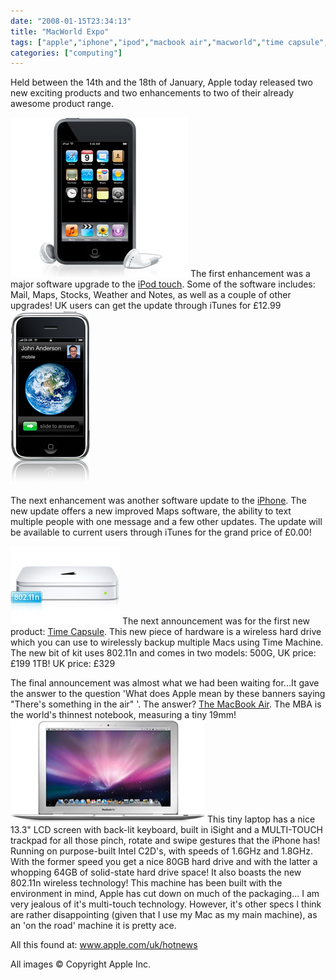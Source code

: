```yaml
---
date: "2008-01-15T23:34:13"
title: "MacWorld Expo"
tags: ["apple","iphone","ipod","macbook air","macworld","time capsule","time machine","touch"]
categories: ["computing"]
---
```


Held between the 14th and the 18th of January, Apple today released two new exciting products and two enhancements to two of their already awesome product range.
<!--more-->
![alt text](ipodtouch-hero.jpg "")
The first enhancement was a major software upgrade to the [iPod touch][2]. Some of the software includes: Mail, Maps, Stocks, Weather and Notes, as well as a couple of other upgrades! UK users can get the update through iTunes for £12.99
![alt text](o2-top-iphone.png "")

The next enhancement was another software update to the [iPhone][4]. The new update offers a new improved Maps software, the ability to text multiple people with one message and a few other updates. The update will be available to current users through iTunes for the grand price of £0.00!

![alt text](MB276_lm.jpg "")
The next announcement was for the first new product: [Time Capsule][5]. This new piece of hardware is a wireless hard drive which you can use to wirelessly backup multiple Macs using Time Machine. The new bit of kit uses 802.11n and comes in two models:
500G, UK price: £199
1TB! UK price: £329

The final announcement was almost what we had been waiting for...It gave the answer to the question 'What does Apple mean by these banners saying "There's something in the air" '. The answer? [The MacBook Air][6]. The MBA is the world's thinnest notebook, measuring a tiny 19mm!
![alt text](product-air.jpg "")
This tiny laptop has a nice 13.3" LCD screen with back-lit keyboard, built in iSight and a MULTI-TOUCH trackpad for all those pinch, rotate and swipe gestures that the iPhone has! Running on purpose-built Intel C2D's, with speeds of 1.6GHz and 1.8GHz. With the former speed you get a nice 80GB hard drive and with the latter a whopping 64GB of solid-state hard drive space! It also boasts the new 802.11n wireless technology!
This machine has been built with the environment in mind, Apple has cut down on much of the packaging...
I am very jealous of it's multi-touch technology. However, it's other specs I think are rather disappointing (given that I use my Mac as my main machine), as an 'on the road' machine it is pretty ace.

All this found at: [www.apple.com/uk/hotnews
][8]

All images © Copyright Apple Inc.

  [1]: http://www.apple.com/uk/ipodtouch/
  [2]: http://www.apple.com/uk/ipodtouch/
  [3]: http://www.apple.com/uk/iphone/
  [4]: http://www.apple.com/uk/iphone/
  [5]: http://www.apple.com/uk/timecapsule/
  [6]: http://www.apple.com/uk/macbookair/
  [7]: http://www.apple.com/uk/macbookair/
  [8]: http://www.apple.com/uk/hotnews/
